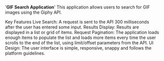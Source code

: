 '**GIF Search Application**'
This application allows users to search for GIF images using the Giphy API.

Key Features
Live Search: A request is sent to the API 300 milliseconds after the user has entered some input.
Results Display: Results are displayed in a list or grid of items.
Request Pagination: The application loads enough items to populate the list and loads more items every time the user scrolls to the end of the list, using limit/offset parameters from the API.
UI Design: The user interface is simple, responsive, snappy and follows the platform guidelines.

